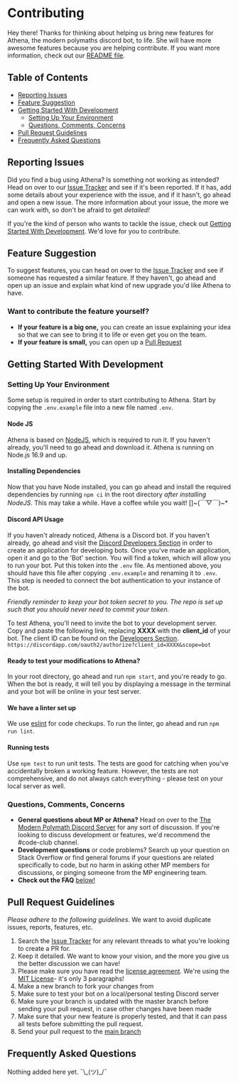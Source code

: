 # Contributing

Hey there! Thanks for thinking about helping us bring new features for Athena, the modern polymaths discord bot, to life. She will have more awesome features because you are helping contribute.
If you want more information, check out our [README file](README.md).

## Table of Contents

- [Reporting Issues](#report)
- [Feature Suggestion](#feats)
- [Getting Started With Development](#development)
  - [Setting Up Your Environment](#setup)
  - [Questions, Comments, Concerns](#questions)
- [Pull Request Guidelines](#pullreqguide)
- [Frequently Asked Questions](#faq)

## Reporting Issues<a name = "report"></a>

Did you find a bug using Athena? Is something not working as intended? Head on over to our [Issue Tracker](https://github.com/The-Modern-Polymath/athena/issues) and see if it's been reported. If it has, add some details about your experience with the issue, and if it hasn't, go ahead and open a new issue. The more information about your issue, the more we can work with, so don't be afraid to get _detailed!_

If you're the kind of person who wants to tackle the issue, check out [Getting Started With Development](#development). We'd love for you to contribute.

## Feature Suggestion<a name = "feats"></a>

To suggest features, you can head on over to the [Issue Tracker](https://github.com/The-Modern-Polymath/athena/issues) and see if someone has requested a similar feature. If they haven't, go ahead and open up an issue and explain what kind of new upgrade you'd like Athena to have.

### Want to contribute the feature yourself?

- **If your feature is a big one,** you can create an issue explaining your idea so that we can see to bring it to life or even get you on the team.
- **If your feature is small,** you can open up a [Pull Request](https://github.com/The-Modern-Polymath/athena/pulls)

## Getting Started With Development<a name = "development"></a>

### Setting Up Your Environment<a name = "setup"></a>

Some setup is required in order to start contributing to Athena. Start by copying the `.env.example` file into a new file named `.env`.

#### Node JS

Athena is based on [NodeJS](https://nodejs.org/en/), which is required to run it. If you haven't already, you'll need to go ahead and download it. Athena is running on Node.js 16.9 and up.

#### Installing Dependencies

Now that you have Node installed, you can go ahead and install the required dependencies by running `npm ci` in the root directory _after installing NodeJS_. This may take a while. Have a coffee while you wait! []~(￣▽￣)~*

#### Discord API Usage<a name = "discord-api"></a>

If you haven't already noticed, Athena is a Discord bot. If you haven't already, go ahead and visit the [Discord Developers Section](https://discordapp.com/developers) in order to create an application for developing bots. Once you've made an application, open it and go to the 'Bot' section. You will find a token, which will allow you to run your bot. Put this token into the `.env` file. As mentioned above, you should have this file after copying `.env.example` and renaming it to `.env`.
This step is needed to connect the bot authentication to your instance of the bot.

_Friendly reminder to keep your bot token secret to you. The repo is set up such that you should never need to commit your token._

To test Athena, you'll need to invite the bot to your development server. Copy and paste the following link, replacing **XXXX** with the **client_id** of your bot. The client ID can be found on the [Developers Section](https://discordapp.com/developers). `https://discordapp.com/oauth2/authorize?client_id=XXXX&scope=bot`

#### Ready to test your modifications to Athena?

In your root directory, go ahead and run ```npm start```, and you're ready to go. When the bot is ready, it will tell you by displaying a message in the terminal and your bot will be online in your test server.

#### We have a linter set up

We use [eslint](https://eslint.org/) for code checkups. To run the linter, go ahead and run ```npm run lint```.

#### Running tests

Use ```npm test``` to run unit tests. The tests are good for catching when you've accidentally broken a working feature. However, the tests are not comprehensive, and do not always catch everything - please test on your local server as well.

### Questions, Comments, Concerns <a name = "questions"></a>

- **General questions about MP or Athena?** Head on over to the [The Modern Polymath Discord Server](https://discord.gg/U3UQRnJDGt) for any sort of discussion. If you're looking to discuss development or features, we'd recommend the #code-club  channel.
- **Development questions** or code problems? Search up your question on Stack Overflow or find general forums if your questions are related specifically to code, but no harm in asking other MP members for discussions, or pinging someone from the MP engineering team.
- **Check out the FAQ** [below!](#faq)

## Pull Request Guidelines <a name = "pullreqguide"></a>

_Please adhere to the following guidelines._ We want to avoid duplicate issues, reports, features, etc.

1. Search the [Issue Tracker](https://github.com/The-Modern-Polymath/athena/issues) for any relevant threads to what you're looking to create a PR for.
2. Keep it detailed. We want to know your vision, and the more you give us the better discussion we can have!
3. Please make sure you have read the [license agreement](LICENSE.md). We're using the [MIT License](https://opensource.org/licenses/MIT)- it's only 3 paragraphs!  
4. Make a new branch to fork your changes from
5. Make sure to test your bot on a local/personal testing Discord server
6. Make sure your branch is updated with the master branch before sending your pull request, in case other changes have been made
7. Make sure that your new feature is properly tested, and that it can pass all tests before submitting the pull request.
8. Send your pull request to the [main branch](https://github.com/The-Modern-Polymath/athena/tree/main)

## Frequently Asked Questions <a name = "faq"></a>

Nothing added here yet. ¯\\\_(ツ)\_/¯
